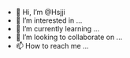 - 👋 Hi, I’m @Hsjji
- 👀 I’m interested in ...
- 🌱 I’m currently learning ...
- 💞️ I’m looking to collaborate on ...
- 📫 How to reach me ...

<!---
Hsjji/Hsjji is a ✨ special ✨ repository because its `README.md` (this file) appears on your GitHub profile.
You can click the Preview link to take a look at your changes.
--->

